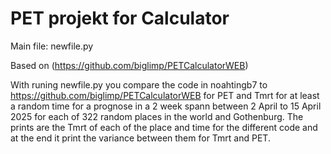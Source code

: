 # PET projekt for Calculator
  
Main file: newfile.py

Based on (https://github.com/biglimp/PETCalculatorWEB)

With runing newfile.py you compare the code in noahtingb7 to https://github.com/biglimp/PETCalculatorWEB for PET and Tmrt for at least a random time for a prognose in a 2 week spann between 2 April to 15 April 2025 for each of 322 random places in the world and Gothenburg.
The prints are the Tmrt of each of the place and time for the different code and at the end it print the variance between them for Tmrt and PET. 
